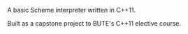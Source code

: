 A basic Scheme interpreter written in C++11.

Built as a capstone project to BUTE's C++11 elective course.
